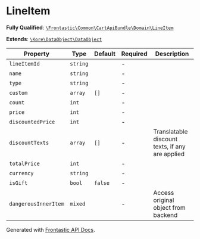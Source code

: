 #  LineItem

**Fully Qualified**: [`\Frontastic\Common\CartApiBundle\Domain\LineItem`](../../../../src/php/CartApiBundle/Domain/LineItem.php)

**Extends**: [`\Kore\DataObject\DataObject`](https://github.com/kore/DataObject)

Property|Type|Default|Required|Description
--------|----|-------|--------|-----------
`lineItemId` | `string` |  | - | 
`name` | `string` |  | - | 
`type` | `string` |  | - | 
`custom` | `array` | `[]` | - | 
`count` | `int` |  | - | 
`price` | `int` |  | - | 
`discountedPrice` | `int` |  | - | 
`discountTexts` | `array` | `[]` | - | Translatable discount texts, if any are applied
`totalPrice` | `int` |  | - | 
`currency` | `string` |  | - | 
`isGift` | `bool` | `false` | - | 
`dangerousInnerItem` | `mixed` |  | - | Access original object from backend

Generated with [Frontastic API Docs](https://github.com/FrontasticGmbH/apidocs).
